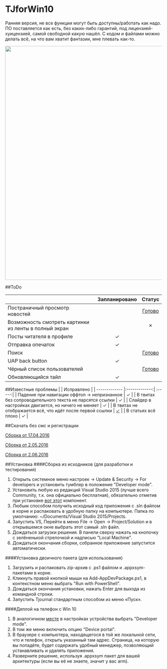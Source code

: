 # TJforWin10

Ранняя версия, не все функции могут быть доступны/работать как надо. ПО поставляется как есть, без каких-либо гарантий, под лицензией-хуицензией, самой свободной какую нашёл. С кодом и файлами можно делать всё, на что вам хватит фантазии, мне плевать как-то.

<img src="http://i.imgur.com/63pYUUJ.png" width="750">

##ToDo

|       | Запланировано  | Статус  |
| ------------- |:-------------:| :-----:|
| Постраничный просмотр новостей | | [Готово](http://i.imgur.com/Fnk4L3P.png) |
| Возможность смотреть картинки из ленты в полный экран |   | ✗ |
| Посты читателя в профиле  | ✓  |  |
| Отправка опечаток    | ✓  |   |
| Поиск | |  [Готово](http://i.imgur.com/JYFI8Fr.png) |
| UAP back button | ✓  |   |
| Чёрный список пользователей |   |  [Готово](http://i.imgur.com/GhWsg2x.png) |
| Обновляющийся тайл | ✓  |   |

##Известные проблемы
|       | Исправлено |
| ------------- |:-------------:| :-----:|
| Падение при навигации оффтоп → непризнанное | ✓ |
| В твитах без сопроводительного текста не парсятся ссылки | ✓ |
| Слайдер в настройках двигается, но ничего не меняет | ✓ |
| В твитах не отображается всё, что идёт после первой ссылки | [✓](http://i.imgur.com/oWwRRoD.png) |
| В статьях всё плохо | ✓ |


##Скачать без смс и регистрации

[Сборка от 17.04.2016](https://drive.google.com/open?id=0B-PT5EZmSJ-YdXE5YmhlQlNoWXc) 

[Сборка от 2.05.2016](https://drive.google.com/open?id=0B-PT5EZmSJ-YM3NGVnQtNUh4TXM)

[Сборка от 2.06.2016](https://drive.google.com/open?id=0B-PT5EZmSJ-YRlpYVGlyLWV0X00)

##Установка
####Сборка из исходников (для разработки и тестирования)

1. Открыть системное меню настроек → Update & Security → For developers и установить тумблер в положение "Developer mode".
2. Установить любую из редакций Visual Studio 2015 (лучше всего Community, т.к. она официально бесплатная), обязательно отметив при установке [вот этот](http://imgur.com/U5Uv0Y4) компонент.
3. Любым способом получить исходный код приложения с .sln файлом в корне и распаковать в удобную папку на компьютере. Папка по умолчанию: ~/Documents/Visual Studio 2015/Projects.
4. Запустить VS, Перейти в меню File → Open → Project/Solution и в открывшемся окне выбрать этот самый .sln файл.
5. Дождаться загрузки решения. В панели сверху нажать на кнопочку с зелёненькой стрелочкой и надписью "Local Machine".
6. Дождаться окончания сборки, собранное приложение запустится автоматически.

####Установка двоичного пакета (для использования)
1. Загрузить и распаковать zip-архив с .ps1 файлом и .appxsym-пакетами в корне.
2. Кликнуть правой кнопкой мыши на Add-AppDevPackage.ps1, в контекстном меню выбрать "Run with PowerShell".
3. Дождаться окончания установки, нажать Enter для выхода из командной строки.
4. Запустить Tjournal стандартным способом из меню «Пуск».


####Деплой на телефон с Win 10
1. В аналогичном [месте](http://imgur.com/QVBcXA6) в настройках устройства выбрать "Developer mode".
2. В том же меню включить опцию "Device portal".
3. В браузере с компьютера, находящегося в той же локальной сети, что и телефон, открыть указанный там адрес. Страница, на которую вы попадёте, будет содержать удобный менеджер, позволяющий устанавливать и удалять приложения.
4. Разверните решение, используя .appxsym пакет для вашей архитектуры (если вы её не знаете, значит у вас arm).
